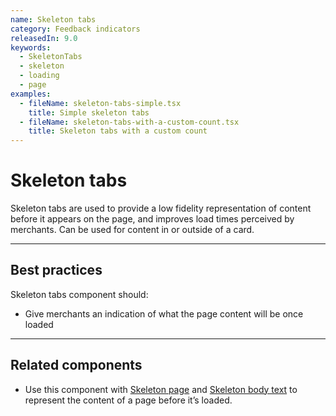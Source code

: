 ```yaml
---
name: Skeleton tabs
category: Feedback indicators
releasedIn: 9.0
keywords:
  - SkeletonTabs
  - skeleton
  - loading
  - page
examples:
  - fileName: skeleton-tabs-simple.tsx
    title: Simple skeleton tabs
  - fileName: skeleton-tabs-with-a-custom-count.tsx
    title: Skeleton tabs with a custom count
---
```


# Skeleton tabs

Skeleton tabs are used to provide a low fidelity representation of content before it appears on the page, and improves load times perceived by merchants. Can be used for content in or outside of a card.

---

## Best practices

Skeleton tabs component should:

- Give merchants an indication of what the page content will be once loaded

---

## Related components

- Use this component with [Skeleton page](https://polaris.shopify.com/components/skeleton-page) and [Skeleton body text](https://polaris.shopify.com/components/skeleton-body-text) to represent the content of a page before it’s loaded.
